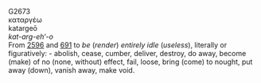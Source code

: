<body>
  <p>G2673<br>  καταργέω  <br> katargeō  <br><i>kat-arg-eh‘-o </i><br>From <a href="g2596.htm">2596</a> and <a href="g0691.htm">691</a>  to <i>be</i> (<i>render</i>) <i>entirely</i> <i>idle</i> (<i>useless</i>), literally or figuratively: - abolish, cease, cumber, deliver, destroy, do away, become (make) of no (none, without) effect, fail, loose, bring (come) to nought, put away (down), vanish away, make void.<br></p>
 </body>